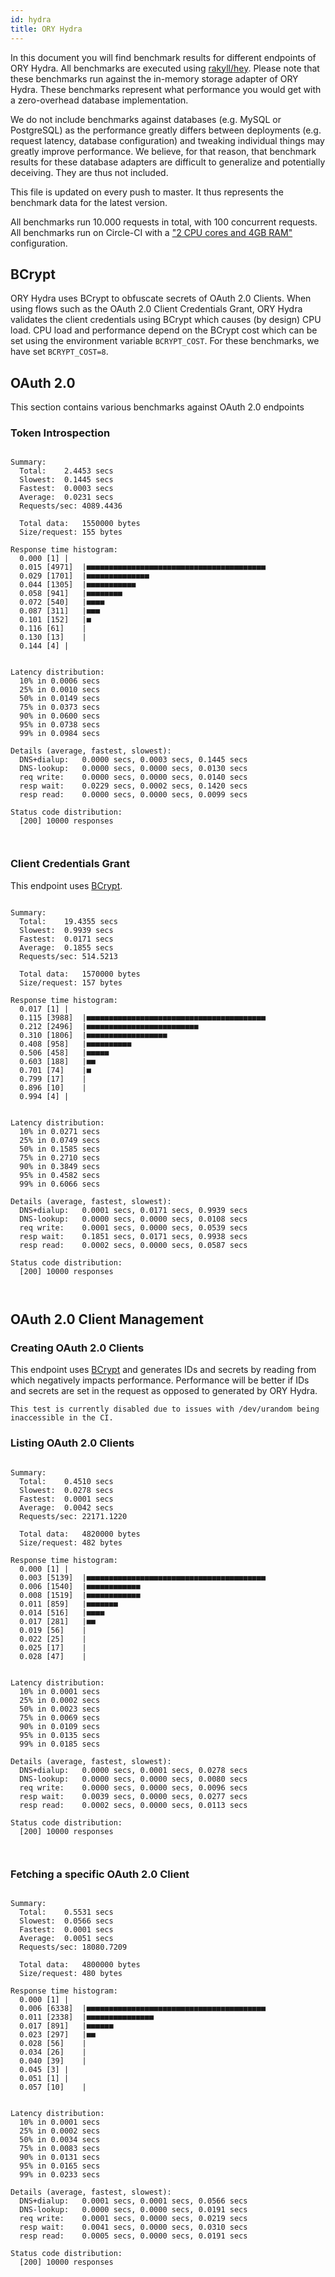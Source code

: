 ```yaml
---
id: hydra
title: ORY Hydra
---
```


In this document you will find benchmark results for different endpoints of ORY Hydra. All benchmarks are executed
using [rakyll/hey](https://github.com/rakyll/hey). Please note that these benchmarks run against the in-memory storage
adapter of ORY Hydra. These benchmarks represent what performance you would get with a zero-overhead database implementation.

We do not include benchmarks against databases (e.g. MySQL or PostgreSQL) as the performance greatly differs between
deployments (e.g. request latency, database configuration) and tweaking individual things may greatly improve performance.
We believe, for that reason, that benchmark results for these database adapters are difficult to generalize and potentially
deceiving. They are thus not included.

This file is updated on every push to master. It thus represents the benchmark data for the latest version.

All benchmarks run 10.000 requests in total, with 100 concurrent requests. All benchmarks run on Circle-CI with a
["2 CPU cores and 4GB RAM"](https://support.circleci.com/hc/en-us/articles/360000489307-Why-do-my-tests-take-longer-to-run-on-CircleCI-than-locally-)
configuration.

## BCrypt

ORY Hydra uses BCrypt to obfuscate secrets of OAuth 2.0 Clients. When using flows such as the OAuth 2.0 Client Credentials
Grant, ORY Hydra validates the client credentials using BCrypt which causes (by design) CPU load. CPU load and performance
depend on the BCrypt cost which can be set using the environment variable `BCRYPT_COST`. For these benchmarks,
we have set `BCRYPT_COST=8`.

## OAuth 2.0

This section contains various benchmarks against OAuth 2.0 endpoints

### Token Introspection

```

Summary:
  Total:	2.4453 secs
  Slowest:	0.1445 secs
  Fastest:	0.0003 secs
  Average:	0.0231 secs
  Requests/sec:	4089.4436
  
  Total data:	1550000 bytes
  Size/request:	155 bytes

Response time histogram:
  0.000 [1]	|
  0.015 [4971]	|■■■■■■■■■■■■■■■■■■■■■■■■■■■■■■■■■■■■■■■■
  0.029 [1701]	|■■■■■■■■■■■■■■
  0.044 [1305]	|■■■■■■■■■■■
  0.058 [941]	|■■■■■■■■
  0.072 [540]	|■■■■
  0.087 [311]	|■■■
  0.101 [152]	|■
  0.116 [61]	|
  0.130 [13]	|
  0.144 [4]	|


Latency distribution:
  10% in 0.0006 secs
  25% in 0.0010 secs
  50% in 0.0149 secs
  75% in 0.0373 secs
  90% in 0.0600 secs
  95% in 0.0738 secs
  99% in 0.0984 secs

Details (average, fastest, slowest):
  DNS+dialup:	0.0000 secs, 0.0003 secs, 0.1445 secs
  DNS-lookup:	0.0000 secs, 0.0000 secs, 0.0130 secs
  req write:	0.0000 secs, 0.0000 secs, 0.0140 secs
  resp wait:	0.0229 secs, 0.0002 secs, 0.1420 secs
  resp read:	0.0000 secs, 0.0000 secs, 0.0099 secs

Status code distribution:
  [200]	10000 responses



```

### Client Credentials Grant

This endpoint uses [BCrypt](#bcrypt).

```

Summary:
  Total:	19.4355 secs
  Slowest:	0.9939 secs
  Fastest:	0.0171 secs
  Average:	0.1855 secs
  Requests/sec:	514.5213
  
  Total data:	1570000 bytes
  Size/request:	157 bytes

Response time histogram:
  0.017 [1]	|
  0.115 [3988]	|■■■■■■■■■■■■■■■■■■■■■■■■■■■■■■■■■■■■■■■■
  0.212 [2496]	|■■■■■■■■■■■■■■■■■■■■■■■■■
  0.310 [1806]	|■■■■■■■■■■■■■■■■■■
  0.408 [958]	|■■■■■■■■■■
  0.506 [458]	|■■■■■
  0.603 [188]	|■■
  0.701 [74]	|■
  0.799 [17]	|
  0.896 [10]	|
  0.994 [4]	|


Latency distribution:
  10% in 0.0271 secs
  25% in 0.0749 secs
  50% in 0.1585 secs
  75% in 0.2710 secs
  90% in 0.3849 secs
  95% in 0.4582 secs
  99% in 0.6066 secs

Details (average, fastest, slowest):
  DNS+dialup:	0.0001 secs, 0.0171 secs, 0.9939 secs
  DNS-lookup:	0.0000 secs, 0.0000 secs, 0.0108 secs
  req write:	0.0001 secs, 0.0000 secs, 0.0539 secs
  resp wait:	0.1851 secs, 0.0171 secs, 0.9938 secs
  resp read:	0.0002 secs, 0.0000 secs, 0.0587 secs

Status code distribution:
  [200]	10000 responses



```

## OAuth 2.0 Client Management

### Creating OAuth 2.0 Clients

This endpoint uses [BCrypt](#bcrypt) and generates IDs and secrets by reading from  which negatively impacts
performance. Performance will be better if IDs and secrets are set in the request as opposed to generated by ORY Hydra.

```
This test is currently disabled due to issues with /dev/urandom being inaccessible in the CI.
```

### Listing OAuth 2.0 Clients

```

Summary:
  Total:	0.4510 secs
  Slowest:	0.0278 secs
  Fastest:	0.0001 secs
  Average:	0.0042 secs
  Requests/sec:	22171.1220
  
  Total data:	4820000 bytes
  Size/request:	482 bytes

Response time histogram:
  0.000 [1]	|
  0.003 [5139]	|■■■■■■■■■■■■■■■■■■■■■■■■■■■■■■■■■■■■■■■■
  0.006 [1540]	|■■■■■■■■■■■■
  0.008 [1519]	|■■■■■■■■■■■■
  0.011 [859]	|■■■■■■■
  0.014 [516]	|■■■■
  0.017 [281]	|■■
  0.019 [56]	|
  0.022 [25]	|
  0.025 [17]	|
  0.028 [47]	|


Latency distribution:
  10% in 0.0001 secs
  25% in 0.0002 secs
  50% in 0.0023 secs
  75% in 0.0069 secs
  90% in 0.0109 secs
  95% in 0.0135 secs
  99% in 0.0185 secs

Details (average, fastest, slowest):
  DNS+dialup:	0.0000 secs, 0.0001 secs, 0.0278 secs
  DNS-lookup:	0.0000 secs, 0.0000 secs, 0.0080 secs
  req write:	0.0000 secs, 0.0000 secs, 0.0096 secs
  resp wait:	0.0039 secs, 0.0000 secs, 0.0277 secs
  resp read:	0.0002 secs, 0.0000 secs, 0.0113 secs

Status code distribution:
  [200]	10000 responses



```

### Fetching a specific OAuth 2.0 Client

```

Summary:
  Total:	0.5531 secs
  Slowest:	0.0566 secs
  Fastest:	0.0001 secs
  Average:	0.0051 secs
  Requests/sec:	18080.7209
  
  Total data:	4800000 bytes
  Size/request:	480 bytes

Response time histogram:
  0.000 [1]	|
  0.006 [6338]	|■■■■■■■■■■■■■■■■■■■■■■■■■■■■■■■■■■■■■■■■
  0.011 [2338]	|■■■■■■■■■■■■■■■
  0.017 [891]	|■■■■■■
  0.023 [297]	|■■
  0.028 [56]	|
  0.034 [26]	|
  0.040 [39]	|
  0.045 [3]	|
  0.051 [1]	|
  0.057 [10]	|


Latency distribution:
  10% in 0.0001 secs
  25% in 0.0002 secs
  50% in 0.0034 secs
  75% in 0.0083 secs
  90% in 0.0131 secs
  95% in 0.0165 secs
  99% in 0.0233 secs

Details (average, fastest, slowest):
  DNS+dialup:	0.0001 secs, 0.0001 secs, 0.0566 secs
  DNS-lookup:	0.0000 secs, 0.0000 secs, 0.0191 secs
  req write:	0.0001 secs, 0.0000 secs, 0.0219 secs
  resp wait:	0.0041 secs, 0.0000 secs, 0.0310 secs
  resp read:	0.0005 secs, 0.0000 secs, 0.0191 secs

Status code distribution:
  [200]	10000 responses



```
